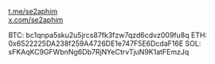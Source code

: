 <a href="https://t.me/se2aphim" target="_blank">t.me/se2aphim</a>  
<a href="https://x.com/se2aphim" target="_blank">x.com/se2aphim</a>

BTC: bc1qnpa5sku2u5jrcs87fk3fzw7qzd6cdvz009fu8q
ETH: 0x6522225DA238f259A4726DE1e747F5E6DcdaF16E
SOL: sFKAqKC9GFWbnNg6Db7RjNYeCtrvTjuN9K1atFEmzJq

